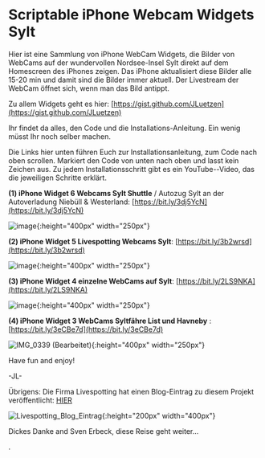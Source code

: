 # Scriptable iPhone Webcam Widgets Sylt
Hier ist eine Sammlung von iPhone WebCam Widgets, die Bilder von WebCams auf der wundervollen Nordsee-Insel Sylt direkt auf dem Homescreen des iPhones zeigen.
Das iPhone aktualisiert diese Bilder alle 15-20 min und damit sind die Bilder immer aktuell. 
Der Livestream der WebCam öffnet sich, wenn man das Bild antippt.

Zu allem Widgets geht es hier:
[https://gist.github.com/JLuetzen](https://gist.github.com/JLuetzen)

Ihr findet da alles, den Code und die Installations-Anleitung. Ein wenig müsst Ihr noch selber machen.


Die Links hier unten führen Euch zur Installationsanleitung, zum Code nach oben scrollen. Markiert den Code von unten nach oben und lasst kein Zeichen aus.
Zu jedem Installationsschritt gibt es ein YouTube--Video, das die jeweiligen Schritte erklärt. 

**(1) iPhone Widget 6 Webcams Sylt Shuttle** / Autozug Sylt an der Autoverladung Niebüll & Westerland: [https://bit.ly/3dj5YcN](https://bit.ly/3dj5YcN)

![image](images/Preview_SyltShuttle.png "Sylt-Shuttle"){:height="400px" width="250px"}

**(2) iPhone Widget 5 Livespotting Webcams Sylt**: [https://bit.ly/3b2wrsd](https://bit.ly/3b2wrsd) 

![image](images/Perview_Livespotting.png "LiveSpotting"){:height="400px" width="250px"}

**(3) iPhone Widget 4 einzelne WebCams auf Sylt**: [https://bit.ly/2LS9NKA](https://bit.ly/2LS9NKA) 

![image](images/Preview_Single.png "Single WebCams"){:height="400px" width="250px"}

**(4) iPhone Widget 3 WebCams Syltfähre List und Havneby** : [https://bit.ly/3eCBe7d](https://bit.ly/3eCBe7d)

![IMG_0339 (Bearbeitet)](images/Preview_SyltFaehre.jpg "FRS-Syltfähre"){:height="400px" width="250px"}

Have fun and enjoy!

-JL-


Übrigens: 
Die Firma Livespotting hat einen Blog-Eintrag zu diesem Projekt veröffentlicht: [HIER](https://livespotting.com/blog/ios-widget-fuer-livespotting-webcams-sylt)

![Livespotting_Blog_Eintrag](images/livestreaming-open-source-app-sylt.jpg "livestreaming-open-source-app-sylt"){:height="200px" width="400px"}

Dickes Danke and Sven Erbeck, diese Reise geht weiter...

.
